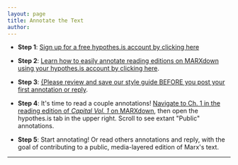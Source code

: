 ```yaml
---
layout: page
title: Annotate the Text
author:
---
```



* **Step 1**: [Sign up for a free hypothes.is account by clicking here](https://web.hypothes.is/start/)

* **Step 2**: [Learn how to easily annotate reading editions on MARXdown using your hypothes.is account by clicking here](https://web.hypothes.is/quick-start-guide-for-students/).

* **Step 3**: [{Please review and save our style guide BEFORE you post your first annotation or reply](https://docs.google.com/document/d/14hfh7E9KhtJHpYjst5-CMwGYY_kEFJtXUpmQSema5Zs/edit?usp=sharing).

* **Step 4**: It's time to read a couple annotations! [Navigate to Ch. 1 in the reading edition of *Capital Vol. 1* on MARXdown](https://marxdown.github.io/texts/ch01/), then open the hypothes.is tab in the upper right. Scroll to see extant "Public" annotations.

* **Step 5**: Start annotating! Or read others annotations and reply, with the goal of contributing to a public, media-layered edition of Marx's text.

* * *
